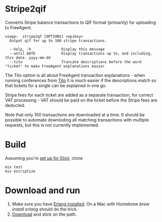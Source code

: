 # Stripe2qif


Converts Stripe balance transactions to QIF format (primarily) for uploading to FreeAgent.

    usage:  stripe2qf [OPTIONS] <apikey>
      Output qif for up to 100 stripe transactions.

      --help, -h              Display this message
      --until DATE            Display transactions up to, and including, this date. yyyy-mm-dd
      --tito                  Truncate descriptions before the word "ticket" to make FreeAgent explanations easier

The Tito option is all about FreeAgent transaction explanations - when running conferences from [Tito](https://ti.to/home) it is much easier if the descriptions match so that tickets for a single can be explained in one go.

Stripe fees for each ticket are added as a separate transaction, for correct VAT processing - VAT should be paid on the ticket before the Stripe fees are deducted.

Note that only 100 transactions are downloaded at a time. It should be possible to automate downloding all matching transactions with multiple requests, but this is not currently implemented.

# Build

Assuming you're [set up for Elixir](http://elixir-lang.org/getting_started/1.html), clone

    mix test
    mix escriptize

# Download and run

1. Make sure you have [Erlang installed](http://www.erlang.org/doc/installation_guide/INSTALL.html). On a Mac with Homebrew _brew install erlang_ should do the trick.
2. [Download](https://github.com/paulanthonywilson/stripe2qif/releases/download/v0.1.0/stripe2qif) and stick on the path.


